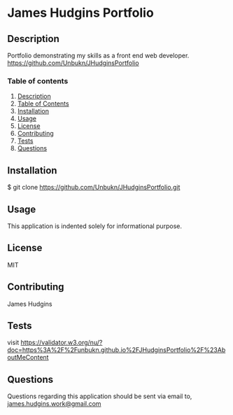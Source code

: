   # James Hudgins Portfolio
  ## Description
  Portfolio demonstrating my skills as a front end web developer. https://github.com/Unbukn/JHudginsPortfolio
  ### Table of contents
  1. [Description](#Description)
  2. [Table of Contents](#Table-of-Contents)
  3. [Installation](#Installation)
  4. [Usage](#Usage)
  5. [License](#License)
  6. [Contributing](#Contributing)
  7. [Tests](#Tests)
  8. [Questions](#Questions)

  ## Installation
  $ git clone https://github.com/Unbukn/JHudginsPortfolio.git
  
  ## Usage
  This application is indented solely for informational purpose.  
  ## License
  MIT  
  ## Contributing
  James Hudgins   
  ## Tests
  visit https://validator.w3.org/nu/?doc=https%3A%2F%2Funbukn.github.io%2FJHudginsPortfolio%2F%23AboutMeContent
  ## Questions
  Questions regarding this application should be sent via email to, james.hudgins.work@gmail.com
